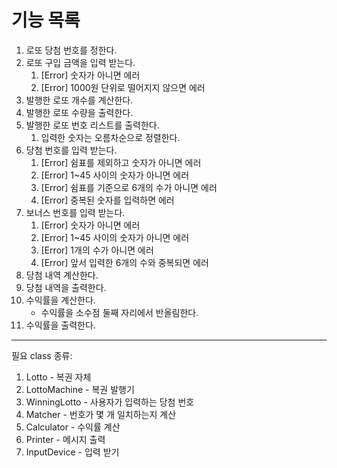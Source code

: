 # 기능 목록

1. 로또 당첨 번호를 정한다.
2. 로또 구입 금액을 입력 받는다.
    1. [Error] 숫자가 아니면 에러
    2. [Error] 1000원 단위로 떨어지지 않으면 에러
3. 발행한 로또 개수를 계산한다.
4. 발행한 로또 수량을 출력한다.
5. 발행한 로또 번호 리스트를 출력한다.
    1. 입력한 숫자는 오름차순으로 정렬한다.
6. 당첨 번호를 입력 받는다.
    1. [Error] 쉼표를 제외하고 숫자가 아니면 에러
    2. [Error] 1~45 사이의 숫자가 아니면 에러
    3. [Error] 쉼표를 기준으로 6개의 수가 아니면 에러
    4. [Error] 중복된 숫자를 입력하면 에러
7. 보너스 번호를 입력 받는다.
    1. [Error] 숫자가 아니면 에러
    2. [Error] 1~45 사이의 숫자가 아니면 에러
    3. [Error] 1개의 수가 아니면 에러
    4. [Error] 앞서 입력한 6개의 수와 중복되면 에러
8. 당첨 내역 계산한다.
9. 당첨 내역을 출력한다.
10. 수익률을 계산한다.
    - 수익률을 소수점 둘째 자리에서 반올림한다.
11. 수익률을 출력한다.

---
필요 class 종류:
1. Lotto - 복권 자체
2. LottoMachine - 복권 발행기
3. WinningLotto - 사용자가 입력하는 당첨 번호
4. Matcher - 번호가 몇 개 일치하는지 계산
5. Calculator - 수익률 계산
6. Printer - 메시지 출력
7. InputDevice - 입력 받기